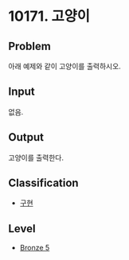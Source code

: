 # 10171. 고양이

## Problem

아래 예제와 같이 고양이를 출력하시오.

## Input

없음.

## Output

고양이를 출력한다.

## Classification

- [구현](../README.md/#implementation)

## Level

- [Bronze 5](../../boj/README.md/#bronze-5)
